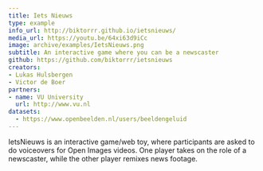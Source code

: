 ```yaml
---
title: Iets Nieuws
type: example
info_url: http://biktorrr.github.io/ietsnieuws/
media_url: https://youtu.be/64xi63d9iCc
image: archive/examples/IetsNieuws.png
subtitle: An interactive game where you can be a newscaster
github: https://github.com/biktorrr/ietsnieuws
creators:
- Lukas Hulsbergen
- Victor de Boer
partners:
- name: VU University
  url: http://www.vu.nl
datasets:
  - https://www.openbeelden.nl/users/beeldengeluid
---
```


IetsNieuws is an interactive game/web toy, where participants are asked to do voiceovers for Open Images videos. One player takes on the role of a newscaster, while the other player remixes news footage.
